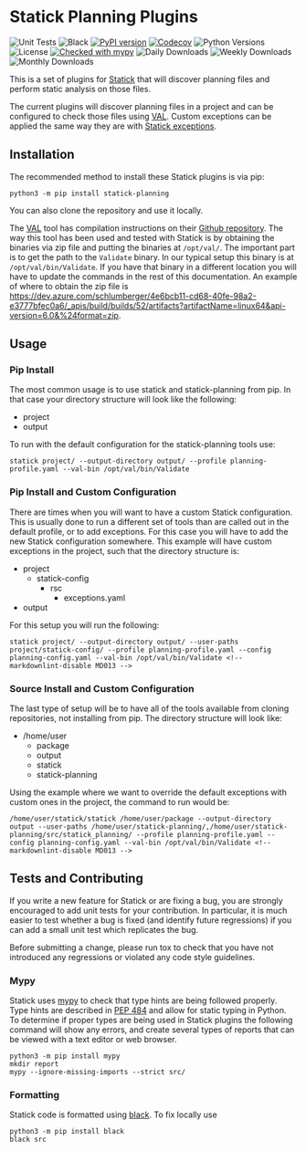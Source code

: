 # Statick Planning Plugins

![Unit Tests](https://github.com/tdenewiler/statick-planning/workflows/Unit%20Tests/badge.svg)
![Black](https://github.com/tdenewiler/statick-planning/workflows/Black%20Formatting/badge.svg)
[![PyPI version](https://badge.fury.io/py/statick-planning.svg)](https://badge.fury.io/py/statick-planning)
[![Codecov](https://codecov.io/gh/tdenewiler/statick-planning/branch/master/graphs/badge.svg)](https://codecov.io/gh/tdenewiler/statick-planning/)
![Python Versions](https://img.shields.io/pypi/pyversions/statick-planning.svg)
![License](https://img.shields.io/pypi/l/statick-planning.svg)
[![Checked with mypy](http://www.mypy-lang.org/static/mypy_badge.svg)](http://mypy-lang.org/)
![Daily Downloads](https://img.shields.io/pypi/dd/statick-planning.svg)
![Weekly Downloads](https://img.shields.io/pypi/dw/statick-planning.svg)
![Monthly Downloads](https://img.shields.io/pypi/dm/statick-planning.svg)

This is a set of plugins for [Statick](https://github.com/sscpac/statick) that will discover planning files and perform
static analysis on those files.

The current plugins will discover planning files in a project and can be configured to check those files using
[VAL](https://github.com/KCL-Planning/VAL).
Custom exceptions can be applied the same way they are with
[Statick exceptions](https://github.com/sscpac/statick#exceptions).

## Installation

The recommended method to install these Statick plugins is via pip:

    python3 -m pip install statick-planning

You can also clone the repository and use it locally.

The [VAL](https://github.com/KCL-Planning/VAL) tool has compilation instructions on their
[Github repository](https://github.com/KCL-Planning/VAL#how-to-compile-val).
The way this tool has been used and tested with Statick is by obtaining the binaries via zip file and putting the
binaries at `/opt/val/`.
The important part is to get the path to the `Validate` binary.
In our typical setup this binary is at `/opt/val/bin/Validate`.
If you have that binary in a different location you will have to update the commands in the rest of this documentation.
An example of where to obtain the zip file is
<https://dev.azure.com/schlumberger/4e6bcb11-cd68-40fe-98a2-e3777bfec0a6/_apis/build/builds/52/artifacts?artifactName=linux64&api-version=6.0&%24format=zip>.

## Usage

### Pip Install

The most common usage is to use statick and statick-planning from pip.
In that case your directory structure will look like the following:

- project
- output

To run with the default configuration for the statick-planning tools use:

```shell <!-- markdownlint-disable MD046 -->
statick project/ --output-directory output/ --profile planning-profile.yaml --val-bin /opt/val/bin/Validate
```

### Pip Install and Custom Configuration

There are times when you will want to have a custom Statick configuration.
This is usually done to run a different set of tools than are called out in the default profile, or to add exceptions.
For this case you will have to add the new Statick configuration somewhere.
This example will have custom exceptions in the project, such that the directory structure is:

- project
  - statick-config
    - rsc
      - exceptions.yaml
- output

For this setup you will run the following:

```shell <!-- markdownlint-disable MD046 -->
statick project/ --output-directory output/ --user-paths project/statick-config/ --profile planning-profile.yaml --config planning-config.yaml --val-bin /opt/val/bin/Validate <!-- markdownlint-disable MD013 -->
```

### Source Install and Custom Configuration

The last type of setup will be to have all of the tools available from cloning repositories, not installing from pip.
The directory structure will look like:

- /home/user
  - package
  - output
  - statick
  - statick-planning

Using the example where we want to override the default exceptions with custom ones in the project, the command
to run would be:

```shell <!-- markdownlint-disable MD046 -->
/home/user/statick/statick /home/user/package --output-directory output --user-paths /home/user/statick-planning/,/home/user/statick-planning/src/statick_planning/ --profile planning-profile.yaml --config planning-config.yaml --val-bin /opt/val/bin/Validate <!-- markdownlint-disable MD013 -->
```

## Tests and Contributing

If you write a new feature for Statick or are fixing a bug, you are strongly encouraged to add unit tests for your contribution.
In particular, it is much easier to test whether a bug is fixed (and identify future regressions) if you can add a small
unit test which replicates the bug.

Before submitting a change, please run tox to check that you have not introduced any regressions or violated any code
style guidelines.

### Mypy

Statick uses [mypy](http://mypy-lang.org/) to check that type hints are being followed properly.
Type hints are described in [PEP 484](https://www.python.org/dev/peps/pep-0484/) and allow for static typing in Python.
To determine if proper types are being used in Statick plugins the following command will show any errors, and create several
types of reports that can be viewed with a text editor or web browser.

    python3 -m pip install mypy
    mkdir report
    mypy --ignore-missing-imports --strict src/

### Formatting

Statick code is formatted using [black](https://github.com/psf/black).
To fix locally use

    python3 -m pip install black
    black src
